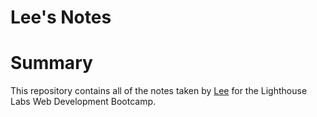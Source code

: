 # Lee's Notes

# Summary

This repository contains all of the notes taken by [Lee](https://github.com/notayogilee/lighthouse-web-notes) for the Lighthouse Labs Web Development Bootcamp.

